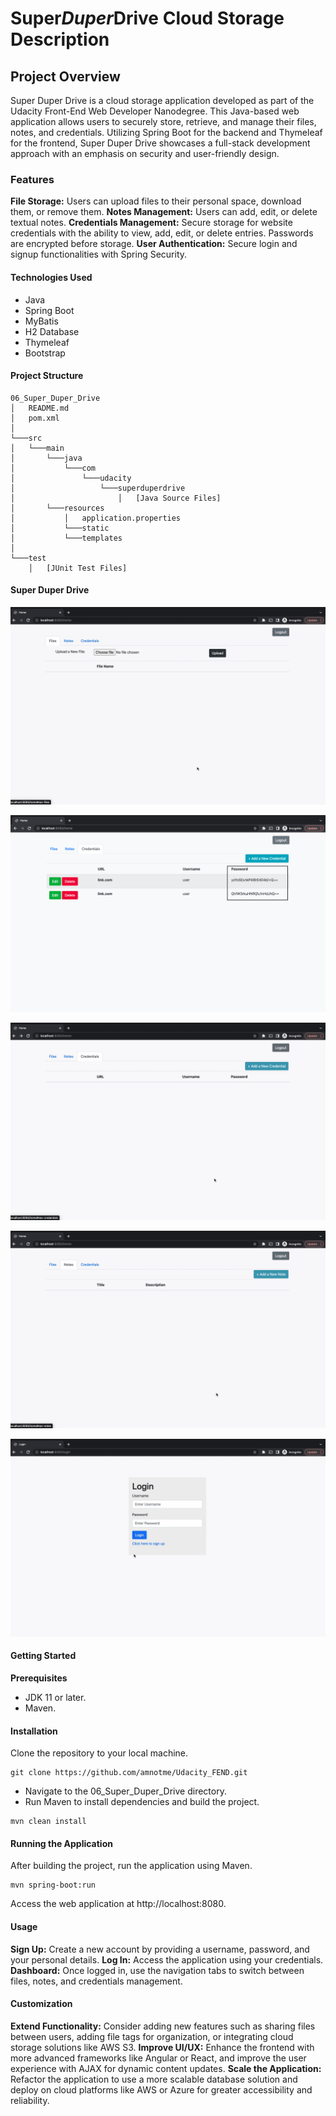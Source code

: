 
# Super*Duper*Drive Cloud Storage Description

## Project Overview

Super Duper Drive is a cloud storage application developed as part of the Udacity Front-End Web Developer Nanodegree. This Java-based web application allows users to securely store, retrieve, and manage their files, notes, and credentials. Utilizing Spring Boot for the backend and Thymeleaf for the frontend, Super Duper Drive showcases a full-stack development approach with an emphasis on security and user-friendly design.

### Features

**File Storage:** Users can upload files to their personal space, download them, or remove them.
**Notes Management:** Users can add, edit, or delete textual notes.
**Credentials Management:** Secure storage for website credentials with the ability to view, add, edit, or delete entries. Passwords are encrypted before storage.
**User Authentication:** Secure login and signup functionalities with Spring Security.

#### Technologies Used

* Java
* Spring Boot
* MyBatis
* H2 Database
* Thymeleaf
* Bootstrap

#### Project Structure

```
06_Super_Duper_Drive
│   README.md
│   pom.xml
│
└───src
│   └───main
│       └───java
│           └───com
│               └───udacity
│                   └───superduperdrive
│                       │   [Java Source Files]
│       └───resources
│           │   application.properties
│           └───static
│           └───templates
│
└───test
    │   [JUnit Test Files]
```
#### Super Duper Drive
![SDD1](src/SuperDuperDrive1.gif)

![SDD2](src/SuperDuperDrive2.png)

![SDD3](src/SuperDuperDrive3.gif)

![SDD4](src/SuperDuperDrive4.gif)

![SDD5](src/SuperDuperDrive5.gif)

#### Getting Started

**Prerequisites**
* JDK 11 or later.
* Maven.

#### Installation

Clone the repository to your local machine.
```
git clone https://github.com/amnotme/Udacity_FEND.git
```
* Navigate to the 06_Super_Duper_Drive directory.
* Run Maven to install dependencies and build the project.
```
mvn clean install
```

#### Running the Application

After building the project, run the application using Maven.
```
mvn spring-boot:run
```
Access the web application at http://localhost:8080.

#### Usage

**Sign Up:** Create a new account by providing a username, password, and your personal details.
**Log In:** Access the application using your credentials.
**Dashboard:** Once logged in, use the navigation tabs to switch between files, notes, and credentials management.

#### Customization

**Extend Functionality:** Consider adding new features such as sharing files between users, adding file tags for organization, or integrating cloud storage solutions like AWS S3.
**Improve UI/UX:** Enhance the frontend with more advanced frameworks like Angular or React, and improve the user experience with AJAX for dynamic content updates.
**Scale the Application:** Refactor the application to use a more scalable database solution and deploy on cloud platforms like AWS or Azure for greater accessibility and reliability.